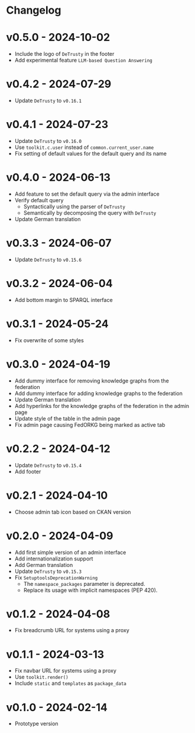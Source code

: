 # Changelog

# v0.5.0 - 2024-10-02
- Include the logo of `DeTrusty` in the footer
- Add experimental feature `LLM-based Question Answering`

# v0.4.2 - 2024-07-29
- Update `DeTrusty` to `v0.16.1`

# v0.4.1 - 2024-07-23
- Update `DeTrusty` to `v0.16.0`
- Use `toolkit.c.user` instead of `common.current_user.name`
- Fix setting of default values for the default query and its name

# v0.4.0 - 2024-06-13
- Add feature to set the default query via the admin interface
- Verify default query
  - Syntactically using the parser of `DeTrusty`
  - Semantically by decomposing the query with `DeTrusty`
- Update German translation

# v0.3.3 - 2024-06-07
- Update `DeTrusty` to `v0.15.6`

# v0.3.2 - 2024-06-04
- Add bottom margin to SPARQL interface

# v0.3.1 - 2024-05-24
- Fix overwrite of some styles

# v0.3.0 - 2024-04-19
- Add dummy interface for removing knowledge graphs from the federation
- Add dummy interface for adding knowledge graphs to the federation
- Update German translation
- Add hyperlinks for the knowledge graphs of the federation in the admin page
- Update style of the table in the admin page
- Fix admin page causing FedORKG being marked as active tab

# v0.2.2 - 2024-04-12
- Update `DeTrusty` to `v0.15.4`
- Add footer

# v0.2.1 - 2024-04-10
- Choose admin tab icon based on CKAN version

# v0.2.0 - 2024-04-09
- Add first simple version of an admin interface
- Add internationalization support
- Add German translation
- Update `DeTrusty` to `v0.15.3`
- Fix `SetuptoolsDeprecationWarning`
  - The `namespace_packages` parameter is deprecated.
  - Replace its usage with implicit namespaces (PEP 420).

# v0.1.2 - 2024-04-08
- Fix breadcrumb URL for systems using a proxy

# v0.1.1 - 2024-03-13
- Fix navbar URL for systems using a proxy
- Use `toolkit.render()`
- Include `static` and `templates` as `package_data`

# v0.1.0 - 2024-02-14
- Prototype version
